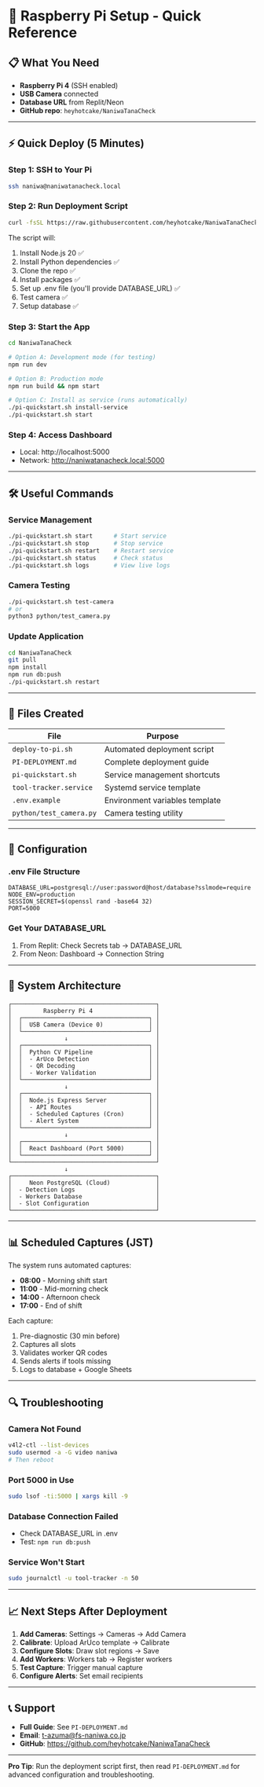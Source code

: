 # 🚀 Raspberry Pi Setup - Quick Reference

## 📋 What You Need

- **Raspberry Pi 4** (SSH enabled)
- **USB Camera** connected
- **Database URL** from Replit/Neon
- **GitHub repo**: `heyhotcake/NaniwaTanaCheck`

---

## ⚡ Quick Deploy (5 Minutes)

### Step 1: SSH to Your Pi
```bash
ssh naniwa@naniwatanacheck.local
```

### Step 2: Run Deployment Script
```bash
curl -fsSL https://raw.githubusercontent.com/heyhotcake/NaniwaTanaCheck/main/deploy-to-pi.sh | bash
```

The script will:
1. Install Node.js 20 ✅
2. Install Python dependencies ✅
3. Clone the repo ✅
4. Install packages ✅
5. Set up .env file (you'll provide DATABASE_URL) ✅
6. Test camera ✅
7. Setup database ✅

### Step 3: Start the App
```bash
cd NaniwaTanaCheck

# Option A: Development mode (for testing)
npm run dev

# Option B: Production mode
npm run build && npm start

# Option C: Install as service (runs automatically)
./pi-quickstart.sh install-service
./pi-quickstart.sh start
```

### Step 4: Access Dashboard
- Local: http://localhost:5000
- Network: http://naniwatanacheck.local:5000

---

## 🛠️ Useful Commands

### Service Management
```bash
./pi-quickstart.sh start      # Start service
./pi-quickstart.sh stop       # Stop service
./pi-quickstart.sh restart    # Restart service
./pi-quickstart.sh status     # Check status
./pi-quickstart.sh logs       # View live logs
```

### Camera Testing
```bash
./pi-quickstart.sh test-camera
# or
python3 python/test_camera.py
```

### Update Application
```bash
cd NaniwaTanaCheck
git pull
npm install
npm run db:push
./pi-quickstart.sh restart
```

---

## 📁 Files Created

| File | Purpose |
|------|---------|
| `deploy-to-pi.sh` | Automated deployment script |
| `PI-DEPLOYMENT.md` | Complete deployment guide |
| `pi-quickstart.sh` | Service management shortcuts |
| `tool-tracker.service` | Systemd service template |
| `.env.example` | Environment variables template |
| `python/test_camera.py` | Camera testing utility |

---

## 🔧 Configuration

### .env File Structure
```env
DATABASE_URL=postgresql://user:password@host/database?sslmode=require
NODE_ENV=production
SESSION_SECRET=$(openssl rand -base64 32)
PORT=5000
```

### Get Your DATABASE_URL
1. From Replit: Check Secrets tab → DATABASE_URL
2. From Neon: Dashboard → Connection String

---

## 🎯 System Architecture

```
┌─────────────────────────────────────────┐
│         Raspberry Pi 4                  │
│  ┌────────────────────────────────────┐ │
│  │  USB Camera (Device 0)             │ │
│  └────────────────────────────────────┘ │
│               ↓                         │
│  ┌────────────────────────────────────┐ │
│  │  Python CV Pipeline                │ │
│  │  - ArUco Detection                 │ │
│  │  - QR Decoding                     │ │
│  │  - Worker Validation               │ │
│  └────────────────────────────────────┘ │
│               ↓                         │
│  ┌────────────────────────────────────┐ │
│  │  Node.js Express Server            │ │
│  │  - API Routes                      │ │
│  │  - Scheduled Captures (Cron)       │ │
│  │  - Alert System                    │ │
│  └────────────────────────────────────┘ │
│               ↓                         │
│  ┌────────────────────────────────────┐ │
│  │  React Dashboard (Port 5000)       │ │
│  └────────────────────────────────────┘ │
└─────────────────────────────────────────┘
                ↓
┌─────────────────────────────────────────┐
│     Neon PostgreSQL (Cloud)             │
│  - Detection Logs                       │
│  - Workers Database                     │
│  - Slot Configuration                   │
└─────────────────────────────────────────┘
```

---

## 📊 Scheduled Captures (JST)

The system runs automated captures:
- **08:00** - Morning shift start
- **11:00** - Mid-morning check
- **14:00** - Afternoon check
- **17:00** - End of shift

Each capture:
1. Pre-diagnostic (30 min before)
2. Captures all slots
3. Validates worker QR codes
4. Sends alerts if tools missing
5. Logs to database + Google Sheets

---

## 🔍 Troubleshooting

### Camera Not Found
```bash
v4l2-ctl --list-devices
sudo usermod -a -G video naniwa
# Then reboot
```

### Port 5000 in Use
```bash
sudo lsof -ti:5000 | xargs kill -9
```

### Database Connection Failed
- Check DATABASE_URL in .env
- Test: `npm run db:push`

### Service Won't Start
```bash
sudo journalctl -u tool-tracker -n 50
```

---

## 📈 Next Steps After Deployment

1. **Add Cameras**: Settings → Cameras → Add Camera
2. **Calibrate**: Upload ArUco template → Calibrate
3. **Configure Slots**: Draw slot regions → Save
4. **Add Workers**: Workers tab → Register workers
5. **Test Capture**: Trigger manual capture
6. **Configure Alerts**: Set email recipients

---

## 📞 Support

- **Full Guide**: See `PI-DEPLOYMENT.md`
- **Email**: t-azuma@fs-naniwa.co.jp
- **GitHub**: https://github.com/heyhotcake/NaniwaTanaCheck

---

**Pro Tip**: Run the deployment script first, then read `PI-DEPLOYMENT.md` for advanced configuration and troubleshooting.
